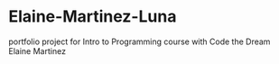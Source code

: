 # Elaine-Martinez-Luna
portfolio project for Intro to Programming course with Code the Dream
Elaine Martinez
